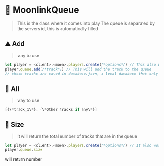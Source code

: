 # 🎼 MoonlinkQueue

> This is the class where it comes into play The queue is separated by the servers id, this is automatically filled

## ⛰️ Add

> way to use

```javascript
let player = <client>.<moon>.players.create(/*options*/) // This also works with the get function
player.queue.add(/*track*/) // This will add the track to the queue
// these tracks are saved in database.json, a local database that only takes up disk memory space
```

## 🌋 All

> way to use

```javascript
[{\*track_1\*}, {\*Other tracks if any\*}]
```

## 🎒 Size

> It will return the total number of tracks that are in the queue

```javascript
let player = <client>.<moon>.players.create(/*options*/) // It also works with get
player.queue.size
```

will return number
